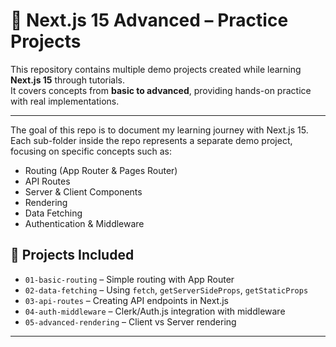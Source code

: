 # 🚀 Next.js 15 Advanced – Practice Projects  

This repository contains multiple demo projects created while learning **Next.js 15** through tutorials.  
It covers concepts from **basic to advanced**, providing hands-on practice with real implementations.  

---
The goal of this repo is to document my learning journey with Next.js 15.  
Each sub-folder inside the repo represents a separate demo project, focusing on specific concepts such as: 
- Routing (App Router & Pages Router)  
- API Routes  
- Server & Client Components  
- Rendering   
- Data Fetching 
- Authentication & Middleware  

## 📂 Projects Included  
- `01-basic-routing` – Simple routing with App Router  
- `02-data-fetching` – Using `fetch`, `getServerSideProps`, `getStaticProps`  
- `03-api-routes` – Creating API endpoints in Next.js  
- `04-auth-middleware` – Clerk/Auth.js integration with middleware  
- `05-advanced-rendering` – Client vs Server rendering   

--- 
